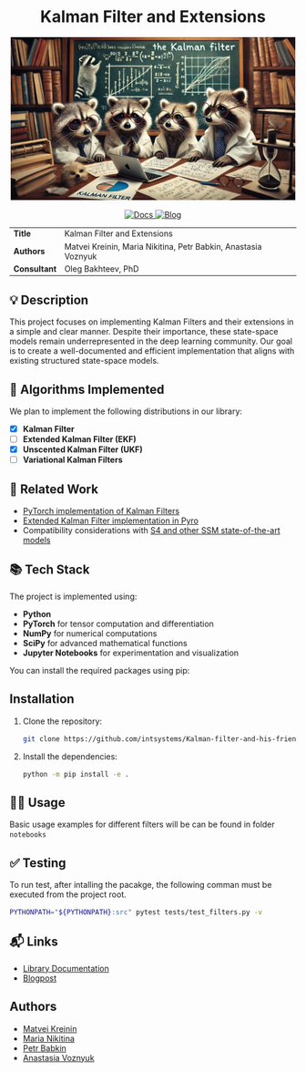 <div align="center">  
    <h1> Kalman Filter and Extensions </h1>
</div>

<div align="center">  
    <img src="doc/images/kalman.webp" width="500px" />
</div>

<p align="center">
    <a href="">
        <img alt="Docs" src="https://github.com/intsystems/Kalman-filter-and-his-friends/actions/workflows/docs.yml/badge.svg" />
    </a>
    <a href="">
        <img alt="Blog" src="https://img.shields.io/badge/Medium-12100E?style=flat&logo=medium&logoColor=white" />
    </a>
</p>


<table>
    <tr>
        <td align="left"> <b> Title </b> </td>
        <td> Kalman Filter and Extensions </td>
    </tr>
    <tr>
        <td align="left"> <b> Authors </b> </td>
        <td> Matvei Kreinin, Maria Nikitina, Petr Babkin, Anastasia Voznyuk </td>
    </tr>
    <tr>
        <td align="left"> <b> Consultant </b> </td>
        <td> Oleg Bakhteev, PhD </td>
    </tr>
</table>

## 💡 Description

This project focuses on implementing Kalman Filters and their extensions in a simple and clear manner. Despite their importance, these state-space models remain underrepresented in the deep learning community. Our goal is to create a well-documented and efficient implementation that aligns with existing structured state-space models.

## 📌 Algorithms Implemented

We plan to implement the following distributions in our library:
- [x] **Kalman Filter**
- [ ] **Extended Kalman Filter (EKF)**
- [x] **Unscented Kalman Filter (UKF)**
- [ ] **Variational Kalman Filters**

## 🔗 Related Work

- [PyTorch implementation of Kalman Filters](https://github.com/raphaelreme/torch-kf?tab=readme-ov-file)
- [Extended Kalman Filter implementation in Pyro](https://pyro.ai/examples/ekf.html)
- Compatibility considerations with [S4 and other SSM state-of-the-art models](https://github.com/state-spaces/s4)

## 📚 Tech Stack

The project is implemented using:

- **Python**
- **PyTorch** for tensor computation and differentiation
- **NumPy** for numerical computations
- **SciPy** for advanced mathematical functions
- **Jupyter Notebooks** for experimentation and visualization

You can install the required packages using pip:

## Installation

1. Clone the repository:
    ```bash
    git clone https://github.com/intsystems/Kalman-filter-and-his-friends /tmp/Kalman-filter-and-his-friends
    ```
2. Install the dependencies:
    ```bash
    python -m pip install -e .
    ```

## 👨‍💻 Usage

Basic usage examples for different filters will be can be found in folder `notebooks`

## ✅ Testing

To run test, after intalling the pacakge, the following comman must be executed from the project root.
```bash
PYTHONPATH="${PYTHONPATH}:src" pytest tests/test_filters.py -v
```

## 📬 Links
- [Library Documentation](https://intsystems.github.io/Kalman-filter-and-his-friends/)
- [Blogpost](https://www.overleaf.com/read/qyvhbszcygjn#4ff3b8)

## Authors
- [Matvei Kreinin](https://github.com/kreininmv)
- [Maria Nikitina](https://github.com/NikitinaMaria)
- [Petr Babkin](https://github.com/petr-parker)
- [Anastasia Voznyuk](https://github.com/natriistorm)
